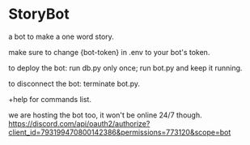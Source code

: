 # StoryBot
a bot to make a one word story.

make sure to change {bot-token} in .env to your bot's token.

to deploy the bot: run db.py only once; run bot.py and keep it running.

to disconnect the bot: terminate bot.py.

+help for commands list.

we are hosting the bot too, it won't be online 24/7 though.
https://discord.com/api/oauth2/authorize?client_id=793199470800142386&permissions=773120&scope=bot
